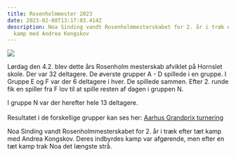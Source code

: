```yaml
---
title: Rosenholmmester 2023
date: 2023-02-08T13:17:03.414Z
description: Noa Sinding vandt Rosenholmmesterskabet for 2. år i træk efter tæt
  kamp med Andrea Kongskov
---
```

![](/images/rosenholmmester-2023.jpg)

Lørdag den 4.2. blev dette års Rosenholm mesterskab afviklet på Hornslet skole. Der var 32 deltagere. De øverste grupper A - D spillede i en gruppe. I Gruppe E og F var der 6 deltagere i hver. De spillede sammen. Efter 2. runde fik en spiller fra F lov til at spille resten af dagen i gruppen N.

I gruppe N var der herefter hele 13 deltagere.\
\
Resultatet i de forskellige grupper kan ses her: [Aarhus Grandprix turnering](http://www.aarhusgrandprix.dk/Sevilla/2022-2023/GP4/index.html)

N﻿oa Sinding vandt Rosenholmmesterskabet for 2. år i træk efter tæt kamp med Andrea Kongskov. Deres indbyrdes kamp var afgørende, men efter en tæt kamp trak Noa det længste strå.